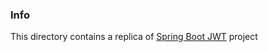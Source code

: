 ### Info

This directory contains a replica of [Spring Boot JWT](https://github.com/yevheniyJ/spring-boot-jwt) project
